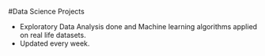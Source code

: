#Data Science Projects
- Exploratory Data Analysis done and Machine learning algorithms applied on real life datasets.
- Updated every week.
